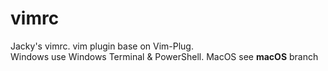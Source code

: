 # vimrc

Jacky's vimrc. vim plugin base on Vim-Plug.  
Windows use Windows Terminal & PowerShell. MacOS see **macOS** branch  

